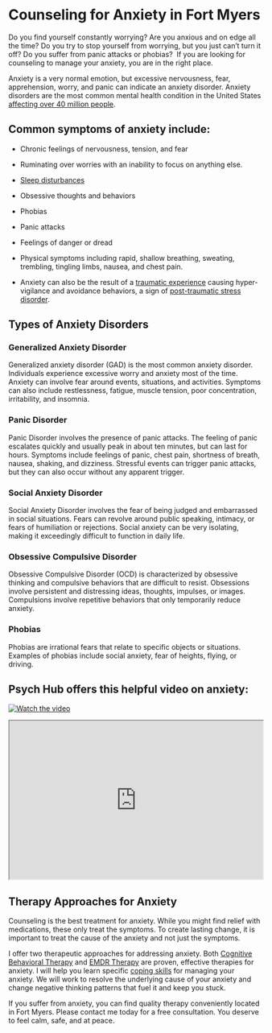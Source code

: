 Counseling for Anxiety in Fort Myers
====================================

Do you find yourself constantly worrying? Are you anxious and on edge all the time? Do you try to stop yourself from worrying, but you just can’t turn it off? Do you suffer from panic attacks or phobias?  If you are looking for counseling to manage your anxiety, you are in the right place.

Anxiety is a very normal emotion, but excessive nervousness, fear, apprehension, worry, and panic can indicate an anxiety disorder. Anxiety disorders are the most common mental health condition in the United States [affecting over 40 million people](https://www.nami.org/About-Mental-Illness/Mental-Health-Conditions/Anxiety-Disorders#:~:text=Anxiety%20disorders%20are%20the%20most,develop%20symptoms%20before%20age%2021.).  

Common symptoms of anxiety include:
-----------------------------------

*   Chronic feelings of nervousness, tension, and fear
*   Ruminating over worries with an inability to focus on anything else.
*   [Sleep disturbances](https://eppcounseling.com/help-i-have-insomnia/)
*   Obsessive thoughts and behaviors  
    
*   Phobias
*   Panic attacks
*   Feelings of danger or dread
*   Physical symptoms including rapid, shallow breathing, sweating, trembling, tingling limbs, nausea, and chest pain.
*   Anxiety can also be the result of a [traumatic experience](https://eppcounseling.com/trauma-ptsd-help/) causing hyper-vigilance and avoidance behaviors, a sign of [post-traumatic stress disorder](https://eppcounseling.com/trauma-ptsd-help/).

Types of Anxiety Disorders
--------------------------

### **Generalized Anxiety Disorder**

Generalized anxiety disorder (GAD) is the most common anxiety disorder. Individuals experience excessive worry and anxiety most of the time. Anxiety can involve fear around events, situations, and activities. Symptoms can also include restlessness, fatigue, muscle tension, poor concentration, irritability, and insomnia.

### **Panic Disorder**

Panic Disorder involves the presence of panic attacks. The feeling of panic escalates quickly and usually peak in about ten minutes, but can last for hours. Symptoms include feelings of panic, chest pain, shortness of breath, nausea, shaking, and dizziness. Stressful events can trigger panic attacks, but they can also occur without any apparent trigger.

### Social Anxiety Disorder

Social Anxiety Disorder involves the fear of being judged and embarrassed in social situations. Fears can revolve around public speaking, intimacy, or fears of humiliation or rejections. Social anxiety can be very isolating, making it exceedingly difficult to function in daily life.

### Obsessive Compulsive Disorder

Obsessive Compulsive Disorder (OCD) is characterized by obsessive thinking and compulsive behaviors that are difficult to resist. Obsessions involve persistent and distressing ideas, thoughts, impulses, or images. Compulsions involve repetitive behaviors that only temporarily reduce anxiety.

### Phobias

Phobias are irrational fears that relate to specific objects or situations. Examples of phobias include social anxiety, fear of heights, flying, or driving.

Psych Hub offers this helpful video on anxiety:
-----------------------------------------------
[![Watch the video](https://img.youtube.com/vi/BVJkf8IuRjE/default.jpg)](https://www.youtube.com/BVJkf8IuRjE)

<iframe src="https://www.youtube.com/embed/BVJkf8IuRjE" allowfullscreen="allowfullscreen" width="100%" height="315"></iframe>

Therapy Approaches for Anxiety
------------------------------

Counseling is the best treatment for anxiety. While you might find relief with medications, these only treat the symptoms. To create lasting change, it is important to treat the cause of the anxiety and not just the symptoms.

I offer two therapeutic approaches for addressing anxiety. Both [Cognitive Behavioral Therapy](https://eppcounseling.com/cbt/) and [EMDR Therapy](https://eppcounseling.com/emdr/) are proven, effective therapies for anxiety. I will help you learn specific [coping skills](https://eppcounseling.com/5-strategies-to-calm-your-anxiety-quickly/) for managing your anxiety. We will work to resolve the underlying cause of your anxiety and change negative thinking patterns that fuel it and keep you stuck.

If you suffer from anxiety, you can find quality therapy conveniently located in Fort Myers. Please contact me today for a free consultation. You deserve to feel calm, safe, and at peace.
